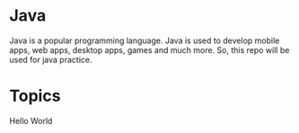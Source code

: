# Java
Java is a popular programming language. Java is used to develop mobile apps, web apps, desktop apps, games and much more. So, this repo will be used for java practice.

# Topics
Hello World

